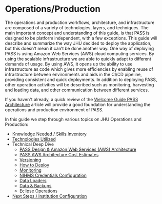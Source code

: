 # Operations/Production

The operations and production workflows, architecture, and infrastructure are composed of a variety of technologies,
layers, and techniques. The main important concept and understanding of this guide, is that PASS is designed to be 
platform independent, with a few exceptions. This guide will describe and summarize the way JHU decided to deploy the 
application, but this doesn't mean it can't be done another way. One way of deploying PASS is using Amazon Web Services
(AWS) cloud computing services. By using the scalable infrastructure we are able to quickly adapt to different demands 
of usage. By using AWS, it opens up the ability to use infrastructure as code which gives more efficiencies by enabling
reuse of infrastructure between environments and aids in the CI/CD pipeline, providing consistent and quick deployments.
In addition to deploying PASS, other operation activities will be described such as monitoring, harvesting and loading 
data, and other communication between different services.

If you haven't already, a quick review of the [Welcome Guide PASS Architecture](../../welcome-guide/deployment-architecture.md)
article will provide a good foundation for understanding the operations and production environment of PASS.

In this guide we step through various topics on JHU Operations and Production:

* [Knowledge Needed / Skills Inventory](./ops-know-need.md)
* [Technologies Utilized](./ops-tech-util.md)
* Technical Deep Dive
  * [PASS Design & Amazon Web Services (AWS) Architecture](./ops-aws-arch.md)
  * [PASS AWS Architecture Cost Estimates](./ops-aws-cost.md)
  * [Versioning](./ops-version.md)
  * [How to Deploy](./ops-deploy.md)
  * [Monitoring](./ops-monitor.md)
  * [NIHMS Credentials Configuration](./ops-nihms.md)
  * [Data Loaders](./ops-loaders.md)
  * [Data & Backups](./ops-data-backup.md)
  * [Eclipse Operations](./ops-eclipse.md)
* [Next Steps / Institution Configuration](./ops-new-institution.md)
